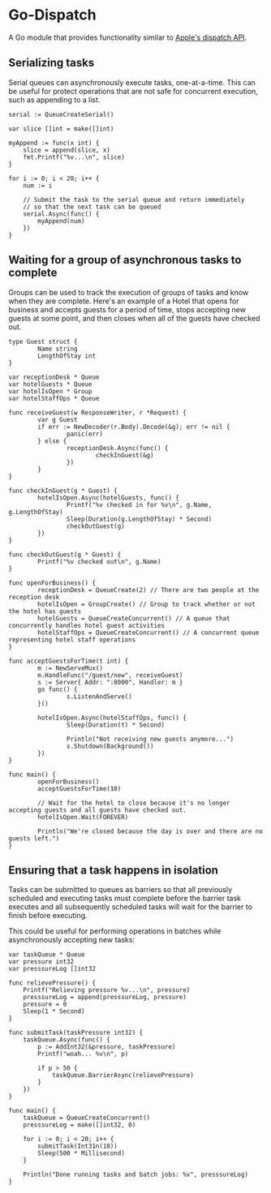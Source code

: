 # Go-Dispatch

A Go module that provides functionality similar to [Apple's dispatch API](https://developer.apple.com/documentation/dispatch?language=objc).

## Serializing tasks

Serial queues can asynchronously execute tasks, one-at-a-time.  This can be useful for
protect operations that are not safe for concurrent execution, such as appending to a
list.

```
serial := QueueCreateSerial()

var slice []int = make([]int)

myAppend := func(x int) {
	slice = append(slice, x)
	fmt.Printf("%v...\n", slice)
}

for i := 0; i < 20; i++ {
	num := i

	// Submit the task to the serial queue and return immediately
	// so that the next task can be queued
	serial.Async(func() {
		myAppend(num)
	})
}
```

## Waiting for a group of asynchronous tasks to complete

Groups can be used to track the execution of groups of tasks and know when they are complete.
Here's an example of a Hotel that opens for business and accepts guests for a period of time,
stops accepting new guests at some point, and then closes when all of the guests have checked
out.

```
type Guest struct {
        Name string
        LengthOfStay int
}

var receptionDesk * Queue
var hotelGuests * Queue
var hotelIsOpen * Group
var hotelStaffOps * Queue

func receiveGuest(w ResponseWriter, r *Request) {
        var g Guest
        if err := NewDecoder(r.Body).Decode(&g); err != nil {
                panic(err)
        } else {
                receptionDesk.Async(func() {
                        checkInGuest(&g)
                })
        }
}

func checkInGuest(g * Guest) {
        hotelIsOpen.Async(hotelGuests, func() {
                Printf("%v checked in for %v\n", g.Name, g.LengthOfStay)
                Sleep(Duration(g.LengthOfStay) * Second)
                checkOutGuest(g)
        })
}

func checkOutGuest(g * Guest) {
        Printf("%v checked out\n", g.Name)
}

func openForBusiness() {
        receptionDesk = QueueCreate(2) // There are two people at the reception desk
        hotelIsOpen = GroupCreate() // Group to track whether or not the hotel has guests
        hotelGuests = QueueCreateConcurrent() // A queue that concurrently handles hotel guest activities
        hotelStaffOps = QueueCreateConcurrent() // A concurrent queue representing hotel staff operations
}

func acceptGuestsForTime(t int) {
        m := NewServeMux()
        m.HandleFunc("/guest/new", receiveGuest)
        s := Server{ Addr: ":8000", Handler: m }
        go func() {
                s.ListenAndServe()
        }()

        hotelIsOpen.Async(hotelStaffOps, func() {
                Sleep(Duration(t) * Second)

                Println("Not receiving new guests anymore...")
                s.Shutdown(Background())
        })
}

func main() {
        openForBusiness()
        acceptGuestsForTime(10)

        // Wait for the hotel to close because it's no longer accepting guests and all guests have checked out.
        hotelIsOpen.Wait(FOREVER)

        Println("We're closed because the day is over and there are no guests left.")
}
```

## Ensuring that a task happens in isolation

Tasks can be submitted to queues as barriers so that all previously scheduled and executing tasks must
complete before the barrier task executes and all subsequently scheduled tasks will wait for the barrier
to finish before executing.

This could be useful for performing operations in batches while asynchronously accepting new tasks:

```
var taskQueue * Queue
var pressure int32
var presssureLog []int32

func relievePressure() {
	Printf("Relieving pressure %v...\n", pressure)
	presssureLog = append(presssureLog, pressure)
	pressure = 0
	Sleep(1 * Second)
}

func submitTask(taskPressure int32) {
	taskQueue.Async(func() {
		p := AddInt32(&pressure, taskPressure)
		Printf("woah... %v\n", p)

		if p > 50 {
			taskQueue.BarrierAsync(relievePressure)
		}
	})
}

func main() {
	taskQueue = QueueCreateConcurrent()
	presssureLog = make([]int32, 0)

	for i := 0; i < 20; i++ {
		submitTask(Int31n(18))
		Sleep(500 * Millisecond)
	}

	Println("Done running tasks and batch jobs: %v", presssureLog)
}
```

